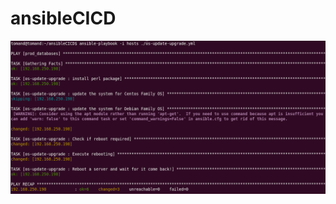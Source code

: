 # ansibleCICD

![Alt text](https://raw.githubusercontent.com/pr0logas/ansibleCICD/master/Selection_222.png) 
